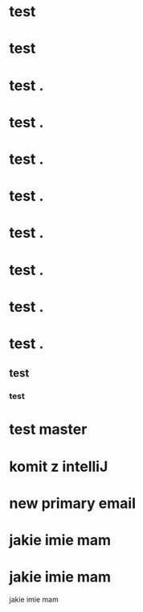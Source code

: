 # test
# test
# test .   
# test .  
# test .  
# test .  
# test . 
# test . 
# test . 
# test . 
## test
### test
# test master
# komit z intelliJ
# new primary email
# jakie imie mam
# jakie imie mam
jakie imie mam
